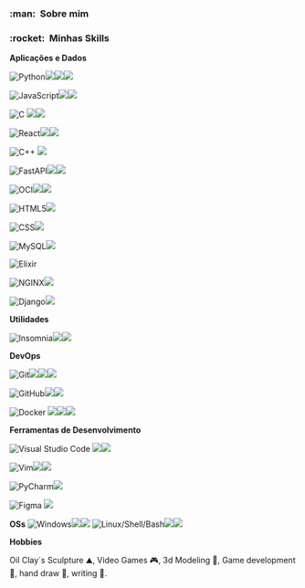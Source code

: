 
<h3> :man: &nbsp;Sobre mim </h3>

<h3> :rocket: &nbsp;Minhas Skills </h3>

**Aplicações e Dados**
  
  ![Python](https://img.shields.io/badge/Python-3776AB?style=for-the-badge&logo=python&logoColor=white)![](https://img.shields.io/badge/-%E2%97%8F-yellowgreen)![](https://img.shields.io/badge/-%E2%97%8F-yellowgreen)![](https://img.shields.io/badge/-%E2%97%8F-yellowgreen)
  
  ![JavaScript](https://img.shields.io/badge/-JavaScript-333333?style=flat&logo=javascript)![](https://img.shields.io/badge/-%E2%97%8F-yellowgreen)![](https://img.shields.io/badge/-%E2%97%8F-yellowgreen)

  ![C](https://img.shields.io/badge/-C-333333?style=flat&logo=C%2B%2B&logoColor=00599C) ![](https://img.shields.io/badge/-%E2%97%8F-yellowgreen)![](https://img.shields.io/badge/-%E2%97%8F-yellowgreen)
  
  ![React](https://img.shields.io/badge/-React-333333?style=flat&logo=react)![](https://img.shields.io/badge/-%E2%97%8F-yellowgreen)![](https://img.shields.io/badge/-%E2%97%8F-yellowgreen)

  ![C++](https://img.shields.io/badge/-C++-333333?style=flat&logo=C%2B%2B&logoColor=00599C) ![](https://img.shields.io/badge/-%E2%97%8F-yellowgreen)
  
  ![FastAPI](https://img.shields.io/badge/FastAPI-005571?style=for-the-badge&logo=fastapi)![](https://img.shields.io/badge/-%E2%97%8F-yellowgreen)![](https://img.shields.io/badge/-%E2%97%8F-yellowgreen)
  
  ![OCI](https://img.shields.io/badge/Oracle-F80000?style=for-the-badge&logo=oracle&logoColor=white)![](https://img.shields.io/badge/-%E2%97%8F-yellowgreen)![](https://img.shields.io/badge/-%E2%97%8F-yellowgreen)
    
  ![HTML5](https://img.shields.io/badge/-HTML5-333333?style=flat&logo=HTML5)![](https://img.shields.io/badge/-%E2%97%8F-yellowgreen)
  
  ![CSS](https://img.shields.io/badge/-CSS-333333?style=flat&logo=CSS3&logoColor=1572B6)![](https://img.shields.io/badge/-%E2%97%8F-yellowgreen)
  
  ![MySQL](https://img.shields.io/badge/-MySQL-333333?style=flat&logo=mysql)![](https://img.shields.io/badge/-%E2%97%8F-yellowgreen)
  
  ![Elixir](https://img.shields.io/badge/Elixir-4B275F?style=for-the-badge&logo=elixir&logoColor=white)
  
  ![NGINX](https://img.shields.io/badge/Nginx-009639?style=for-the-badge&logo=nginx&logoColor=white)![](https://img.shields.io/badge/-%E2%97%8F-yellowgreen)
  
  ![Django](	https://img.shields.io/badge/Django-092E20?style=for-the-badge&logo=django&logoColor=white)![](https://img.shields.io/badge/-%E2%97%8F-yellowgreen)
  

**Utilidades**

  ![Insomnia](https://img.shields.io/badge/-Insomnia-333333?style=flat&logo=insomnia)![](https://img.shields.io/badge/-%E2%97%8F-yellowgreen)![](https://img.shields.io/badge/-%E2%97%8F-yellowgreen)


**DevOps**

  ![Git](https://img.shields.io/badge/-Git-333333?style=flat&logo=git)![](https://img.shields.io/badge/-%E2%97%8F-yellowgreen)![](https://img.shields.io/badge/-%E2%97%8F-yellowgreen)![](https://img.shields.io/badge/-%E2%97%8F-yellowgreen)
  
  ![GitHub](https://img.shields.io/badge/-GitHub-333333?style=flat&logo=github)![](https://img.shields.io/badge/-%E2%97%8F-yellowgreen)![](https://img.shields.io/badge/-%E2%97%8F-yellowgreen)
  
  ![Docker](https://img.shields.io/badge/-Docker-333333?style=flat&logo=docker) ![](https://img.shields.io/badge/-%E2%97%8F-yellowgreen)![](https://img.shields.io/badge/-%E2%97%8F-yellowgreen)![](https://img.shields.io/badge/-%E2%97%8F-yellowgreen)


**Ferramentas de Desenvolvimento**

  ![Visual Studio Code](https://img.shields.io/badge/-Visual%20Studio%20Code-333333?style=flat&logo=visual-studio-code&logoColor=007ACC) ![](https://img.shields.io/badge/-%E2%97%8F-yellowgreen)![](https://img.shields.io/badge/-%E2%97%8F-yellowgreen)
  
  ![Vim](https://img.shields.io/badge/VIM-%2311AB00.svg?style=for-the-badge&logo=vim&logoColor=white)![](https://img.shields.io/badge/-%E2%97%8F-yellowgreen)![](https://img.shields.io/badge/-%E2%97%8F-yellowgreen)
  
  ![PyCharm](https://img.shields.io/badge/pycharm-143?style=for-the-badge&logo=pycharm&logoColor=black&color=black&labelColor=green)![](https://img.shields.io/badge/-%E2%97%8F-yellowgreen)
  
  ![Figma](https://img.shields.io/badge/-Figma-333333?style=flat&logo=figma&logoColor=007ACC) ![](https://img.shields.io/badge/-%E2%97%8F-yellowgreen)
  
  
**OSs**
  ![Windows](https://img.shields.io/badge/Windows-017AD7?style=for-the-badge&logo=windows&logoColor=white)![](https://img.shields.io/badge/-%E2%97%8F-yellowgreen)![](https://img.shields.io/badge/-%E2%97%8F-yellowgreen)
  ![Linux/Shell/Bash](https://img.shields.io/badge/Linux-E34F26?style=for-the-badge&logo=linux&logoColor=black)![](https://img.shields.io/badge/-%E2%97%8F-yellowgreen)![](https://img.shields.io/badge/-%E2%97%8F-yellowgreen)

**Hobbies**

  Oil Clay´s Sculpture ⛰️, Video Games 🎮, 3d Modeling 🧊, Game development 🎲, hand draw 🐉, writing 📝.
  
<!---
hverton1a/hverton1a is a ✨ special ✨ repository because its `README.md` (this file) appears on your GitHub profile.
You can click the Preview link to take a look at your changes.
--->
